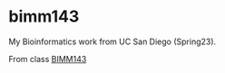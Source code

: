# bimm143
My Bioinformatics work from UC San Diego (Spring23).

From class [BIMM143](https://bioboot.github.io/bimm143_S23/)
